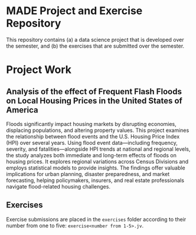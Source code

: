 # MADE Project and Exercise Repository

This repository contains (a) a data science project that is developed over the semester, and (b) the exercises that are submitted over the semester.

# Project Work
## Analysis of the effect of Frequent Flash Floods on Local Housing Prices in the United States of America 

Floods significantly impact housing markets by disrupting economies, displacing populations, and altering property values. This project examines the relationship between flood events and the U.S. Housing Price Index (HPI) over several years. Using flood event data—including frequency, severity, and fatalities—alongside HPI trends at national and regional levels, the study analyzes both immediate and long-term effects of floods on housing prices. It explores regional variations across Census Divisions and employs statistical models to provide insights. The findings offer valuable implications for urban planning, disaster preparedness, and market forecasting, helping policymakers, insurers, and real estate professionals navigate flood-related housing challenges.

## Exercises
Exercise submissions are placed in the `exercises` folder according to their number from one to five: `exercise<number from 1-5>.jv`.
